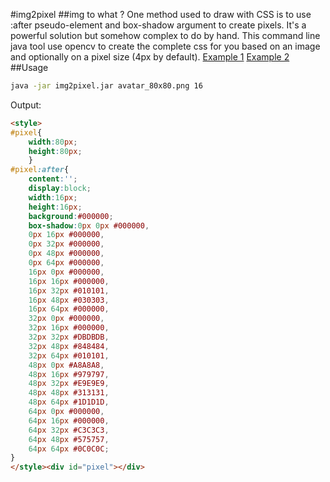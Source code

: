 #img2pixel
##img to what ?
One method used to draw with CSS is to use :after pseudo-element and box-shadow argument to create pixels. It's a powerful solution but somehow complex to do by hand. This command line java tool use opencv to create the complete css for you based on an image and optionally on a pixel size (4px by default).
 [Example 1](https://www.b1project.com/avatar_pixel.html) [Example 2](https://www.b1project.com/landscape_pixel.html)
##Usage
```bash
java -jar img2pixel.jar avatar_80x80.png 16
```
Output:
```html
<style>
#pixel{
	width:80px;
	height:80px;
	}
#pixel:after{
	content:'';
	display:block;
	width:16px;
	height:16px;
	background:#000000;
	box-shadow:0px 0px #000000,
	0px 16px #000000,
	0px 32px #000000,
	0px 48px #000000,
	0px 64px #000000,
	16px 0px #000000,
	16px 16px #000000,
	16px 32px #010101,
	16px 48px #030303,
	16px 64px #000000,
	32px 0px #000000,
	32px 16px #000000,
	32px 32px #DBDBDB,
	32px 48px #848484,
	32px 64px #010101,
	48px 0px #A8A8A8,
	48px 16px #979797,
	48px 32px #E9E9E9,
	48px 48px #313131,
	48px 64px #1D1D1D,
	64px 0px #000000,
	64px 16px #000000,
	64px 32px #C3C3C3,
	64px 48px #575757,
	64px 64px #0C0C0C;
}
</style><div id="pixel"></div>
```